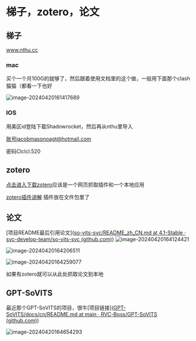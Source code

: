 # 梯子，zotero，论文

## 梯子

www.nthu.cc

### mac

买个一个月100G的就够了，然后跟着使用文档里的这个做，一般用下面那个clash猫猫（都看一下也好

![image-20240420161417689](https://cdn.jsdelivr.net/gh/TtianLee/Image@main/img/image-20240420161417689.png)

### IOS

用美区id登陆下载Shadowrocket，然后再从nthu里导入

账号jacobmasonoagt@hotmail.com

密码Clclcl.520



## zotero

[点击进入下载zotero](https://www.zotero.org/download/connectors)应该是一个网页抓取插件和一个本地应用

[zotero插件讲解](https://www.bilibili.com/video/BV1gP4y1y7yH/?buvid=XX4600C43FE63335766B42B432007BA9841EF&is_story_h5=false&mid=%2FNa3TkGQpCvHu5ebUtAG0w%3D%3D&p=1&plat_id=116&share_from=ugc&share_medium=android&share_plat=android&share_session_id=f03116a9-696e-4611-af5a-4554aaee0490&share_source=WEIXIN&share_tag=s_i&timestamp=1694855695&unique_k=cnqK9N6&up_id=538894363) 插件放在文件包里了



## 论文

[项目README最后引用论文]([so-vits-svc/README_zh_CN.md at 4.1-Stable · svc-develop-team/so-vits-svc (github.com)](https://github.com/svc-develop-team/so-vits-svc/blob/4.1-Stable/README_zh_CN.md)) ![image-20240420164124421](https://cdn.jsdelivr.net/gh/TtianLee/Image@main/img/image-20240420164124421.png)



![image-20240420164206511](https://cdn.jsdelivr.net/gh/TtianLee/Image@main/img/image-20240420164206511.png)

![image-20240420164259077](https://cdn.jsdelivr.net/gh/TtianLee/Image@main/img/image-20240420164259077.png)

如果有zotero就可以从此处抓取论文到本地



## GPT-SoVITS

最近那个GPT-SoVITS的项目，很牛[项目链接]([GPT-SoVITS/docs/cn/README.md at main · RVC-Boss/GPT-SoVITS (github.com)](https://github.com/RVC-Boss/GPT-SoVITS/blob/main/docs/cn/README.md))

![image-20240420164654293](https://cdn.jsdelivr.net/gh/TtianLee/Image@main/img/image-20240420164654293.png)
